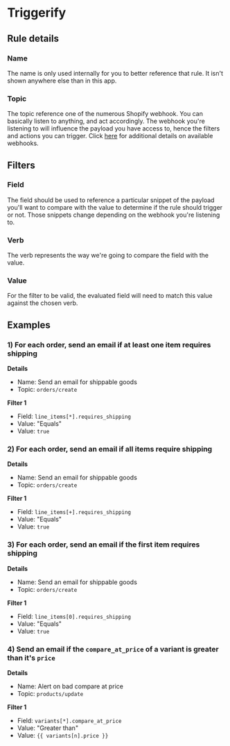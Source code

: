 # Triggerify

## Rule details

### Name

The name is only used internally for you to better reference that rule. It isn't shown anywhere else than in this app.

### Topic

The topic reference one of the numerous Shopify webhook. You can basically listen to anything, and act accordingly. The webhook you're listening to will influence the payload you have access to, hence the filters and actions you can trigger. Click [here](https://help.shopify.com/api/reference/webhook) for additional details on available webhooks.

## Filters

### Field

The field should be used to reference a particular snippet of the payload you'll want to compare with the value to determine if the rule should trigger or not. Those snippets change depending on the webhook you're listening to.

### Verb

The verb represents the way we're going to compare the field with the value.

### Value

For the filter to be valid, the evaluated field will need to match this value against the chosen verb.

## Examples

### 1) For each order, send an email if at least one item requires shipping

**Details**

* Name: Send an email for shippable goods
* Topic: `orders/create`

**Filter 1**

* Field: `line_items[*].requires_shipping`
* Value: "Equals"
* Value: `true`


### 2) For each order, send an email if all items require shipping

**Details**

* Name: Send an email for shippable goods
* Topic: `orders/create`

**Filter 1**

* Field: `line_items[+].requires_shipping`
* Value: "Equals"
* Value: `true`

### 3) For each order, send an email if the first item requires shipping

**Details**

* Name: Send an email for shippable goods
* Topic: `orders/create`

**Filter 1**

* Field: `line_items[0].requires_shipping`
* Value: "Equals"
* Value: `true`

### 4) Send an email if the `compare_at_price` of a variant is greater than it's `price`

**Details**

* Name: Alert on bad compare at price
* Topic: `products/update`

**Filter 1**

* Field: `variants[*].compare_at_price`
* Value: "Greater than"
* Value: `{{ variants[n].price }}`

